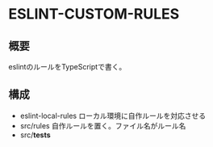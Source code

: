 # ESLINT-CUSTOM-RULES

## 概要
eslintのルールをTypeScriptで書く。

## 構成
- eslint-local-rules
ローカル環境に自作ルールを対応させる
- src/rules
自作ルールを置く。ファイル名がルール名
- src/__tests__
